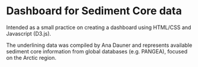 # Dashboard for Sediment Core data

Intended as a small practice on creating a dashboard using HTML/CSS and Javascript (D3.js).

The underlining data was compiled by Ana Dauner and represents available sediment core information
from global databases (e.g. PANGEA), focused on the Arctic region.